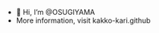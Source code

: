 - 👋 Hi, I’m @OSUGIYAMA
- More information, visit kakko-kari.github
<!---
OSUGIYAMA/OSUGIYAMA is a ✨ special ✨ repository because its `README.md` (this file) appears on your GitHub profile.
You can click the Preview link to take a look at your changes.
--->
